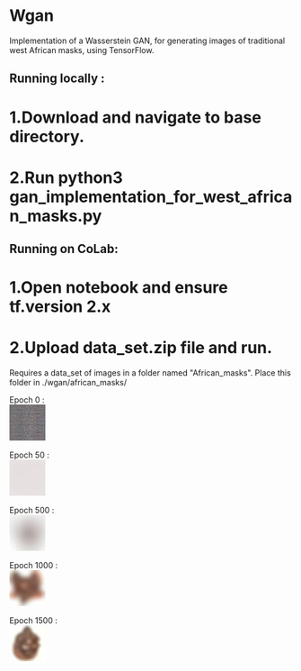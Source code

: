 # Wgan
Implementation of a Wasserstein GAN, for generating images of traditional west African masks, using TensorFlow.
 ## Running locally :
 # 1.Download and navigate to base directory.
 # 2.Run python3 gan_implementation_for_west_african_masks.py
 
 ## Running on CoLab:
 # 1.Open notebook and ensure tf.version 2.x
 # 2.Upload data_set.zip file and run.
 
 Requires a data_set of images in a folder named "African_masks".
 Place this folder in ./wgan/african_masks/

Epoch 0 :  
![](output_images/epoch0(untrained).jpg)            

Epoch 50 :    
![](output_images/50.jpg) 

Epoch 500 :   
![](output_images/epoch500.jpg) 

Epoch 1000 :    
![](output_images/epoch%201000.jpg)

Epoch 1500 :   
![](output_images/epoch%201500.jpg)
